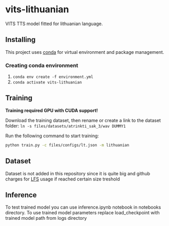 # vits-lithuanian

VITS TTS model fitted for lithuanian language.

## Installing

This project uses [conda](https://conda.io) for virtual environment and package management.

### Creating conda environment

1. ```conda env create -f environment.yml```
2. ```conda activate vits-lithuanian```

## Training

**Training required GPU with CUDA support!**

Download the training dataset, then rename or create a link to the dataset folder: ```ln -s files/datasets/atrinkti_sak_3/wav DUMMY1```

Run the following command to start training:

```bash
python train.py -c files/configs/lt.json -m lithuanian
```

## Dataset

Dataset is not added in this repository since it is quite big and github charges for [LFS](https://git-lfs.com/) usage if reached certain size treshold

## Inference

To test trained model you can use inference.ipynb notebook in notebooks directory. To use trained model parameters replace load_checkpoint with trained model path from logs directory
